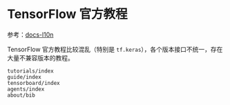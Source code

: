 # TensorFlow 官方教程

参考：[docs-l10n](https://github.com/tensorflow/docs-l10n/tree/master/site/zh-cn)

TensorFlow 官方教程比较混乱（特别是 `tf.keras`），各个版本接口不统一，存在大量不兼容版本的教程。

```{toctree}
tutorials/index
guide/index
tensorboard/index
agents/index
about/bib
```
